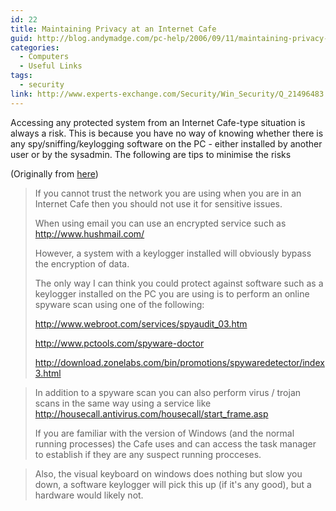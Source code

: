 ```yaml
---
id: 22
title: Maintaining Privacy at an Internet Cafe
guid: http://blog.andymadge.com/pc-help/2006/09/11/maintaining-privacy-at-an-internet-cafe/
categories:
  - Computers
  - Useful Links
tags:
  - security
link: http://www.experts-exchange.com/Security/Win_Security/Q_21496483.html
---
```

Accessing any protected system from an Internet Cafe-type situation is always a risk. This is because you have no way of knowing whether there is any spy/sniffing/keylogging software on the PC - either installed by another user or by the sysadmin. The following are tips to minimise the risks

<!--more-->

(Originally from [here](http://www.experts-exchange.com/Security/Win_Security/Q_21496483.html))

> If you cannot trust the network you are using when you are in an Internet Cafe then you should not use it for sensitive issues.
> 
> When using email you can use an encrypted service such as <a rel="nofollow" target="_blank" onclick="return openNew(this.href);" href="http://www.hushmail.com/">http://www.hushmail.com/</a>
> 
> However, a system with a keylogger installed will obviously bypass the encryption of data.
> 
> The only way I can think you could protect against software such as a keylogger installed on the PC you are using is to perform an online spyware scan using one of the following:
> 
> <a rel="nofollow" target="_blank" onclick="return openNew(this.href);" href="http://www.webroot.com/services/spyaudit_03.htm">http://www.webroot.com/services/spyaudit_03.htm</a>
> 
> <a rel="nofollow" target="_blank" onclick="return openNew(this.href);" href="http://www.pctools.com/spyware-doctor">http://www.pctools.com/spyware-doctor</a>
> 
> <a rel="nofollow" target="_blank" onclick="return openNew(this.href);" href="http://download.zonelabs.com/bin/promotions/spywaredetector/index3.html">http://download.zonelabs.com/bin/promotions/spywaredetector/index3.html</a>

> In addition to a spyware scan you can also perform virus / trojan scans in the same way using a service like <a rel="nofollow" target="_blank" onclick="return openNew(this.href);" href="http://housecall.antivirus.com/housecall/start_frame.asp">http://housecall.antivirus.com/housecall/start_frame.asp</a>
> 
> If you are familiar with the version of Windows (and the normal running processes) the Cafe uses and can access the task manager to establish if they are any suspect running procceses.

> Also, the visual keyboard on windows does nothing but slow you down, a software keylogger will pick this up (if it's any good), but a hardware would likely not.